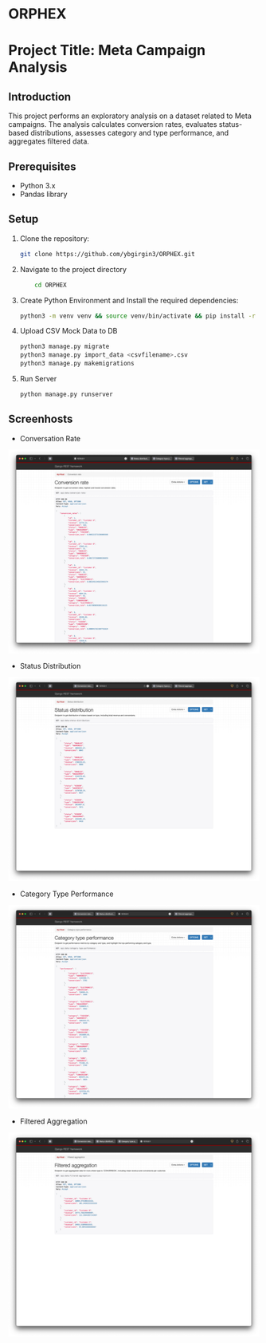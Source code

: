 # ORPHEX

# Project Title: Meta Campaign Analysis

## Introduction

This project performs an exploratory analysis on a dataset related to Meta campaigns.
The analysis calculates conversion rates, evaluates status-based distributions,
assesses category and type performance, and aggregates filtered data.

## Prerequisites

- Python 3.x
- Pandas library

## Setup

1. Clone the repository:

   ```bash
   git clone https://github.com/ybgirgin3/ORPHEX.git
   ```

2. Navigate to the project directory

   ```bash
       cd ORPHEX
   ```

3. Create Python Environment and Install the required dependencies:

   ```bash
   python3 -m venv venv && source venv/bin/activate && pip install -r requirements.txt
   ```

4. Upload CSV Mock Data to DB

   ```bash
   python3 manage.py migrate
   python3 manage.py import_data <csvfilename>.csv
   python3 manage.py makemigrations
   ```

5. Run Server
   ```bash
   python manage.py runserver
   ```

## Screenhosts

- Conversation Rate

<img src='docs/conversation-rate.png'/>

- Status Distribution

<img src='docs/status-distribution.png'/>

- Category Type Performance

<img src='docs/category-type-performance.png'/>

- Filtered Aggregation

<img src='docs/filtered-aggregation.png'/>
